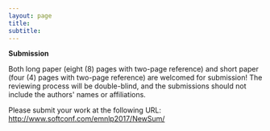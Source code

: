```yaml
---
layout: page
title: 
subtitle: 
---
```


**Submission**

Both long paper (eight (8) pages with two-page reference) and short paper (four (4) pages with two-page reference) are welcomed for submission! The reviewing process will be double-blind, and the submissions should not include the authors' names or affiliations. 

Please submit your work at the following URL: 
<a href="http://www.softconf.com/emnlp2017/NewSum/">http://www.softconf.com/emnlp2017/NewSum/</a>





